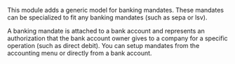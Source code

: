 This module adds a generic model for banking mandates. These mandates
can be specialized to fit any banking mandates (such as sepa or lsv).

A banking mandate is attached to a bank account and represents an
authorization that the bank account owner gives to a company for a
specific operation (such as direct debit). You can setup mandates from
the accounting menu or directly from a bank account.

